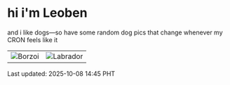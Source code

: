 # hi i'm Leoben

and i like dogs—so have some random dog pics that change whenever my CRON feels like it

|  |  |
|--------|----------|
| ![Borzoi](https://random-dog-vercel.vercel.app/api/random-borzoi?v=1759905950) | ![Labrador](https://random-dog-vercel.vercel.app/api/random-labrador?v=1759905950) |

Last updated: 2025-10-08 14:45 PHT
